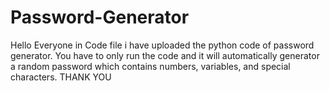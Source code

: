# Password-Generator
Hello Everyone in Code file i have uploaded the python code of password generator. You have to only run the code and it will automatically generator a random password which contains numbers, variables, and special characters.
THANK YOU
